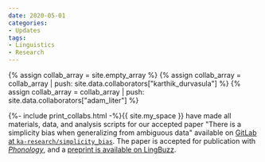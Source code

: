 ```yaml
---
date: 2020-05-01
categories:
- Updates
tags:
- Linguistics
- Research
---
```


{% assign collab_array = site.empty_array %}
{% assign collab_array = collab_array | push: site.data.collaborators["karthik_durvasula"] %}
{% assign collab_array = collab_array | push: site.data.collaborators["adam_liter"] %}

{%- include print_collabs.html -%}{{ site.my_space }}
have made all materials, data, and analysis scripts for our accepted paper "There is a simplicity bias when generalizing from ambiguous data" available on <a href="https://gitlab.com/ka-research/simplicity_bias">GitLab at <code>ka-research/simplicity_bias</code></a>. The paper is accepted for publication with <a href="https://www.cambridge.org/core/journals/phonology"><em>Phonology</em></a>, and a <a href="https://ling.auf.net/lingbuzz/005120">preprint is available on LingBuzz</a>.

<!-- more -->
